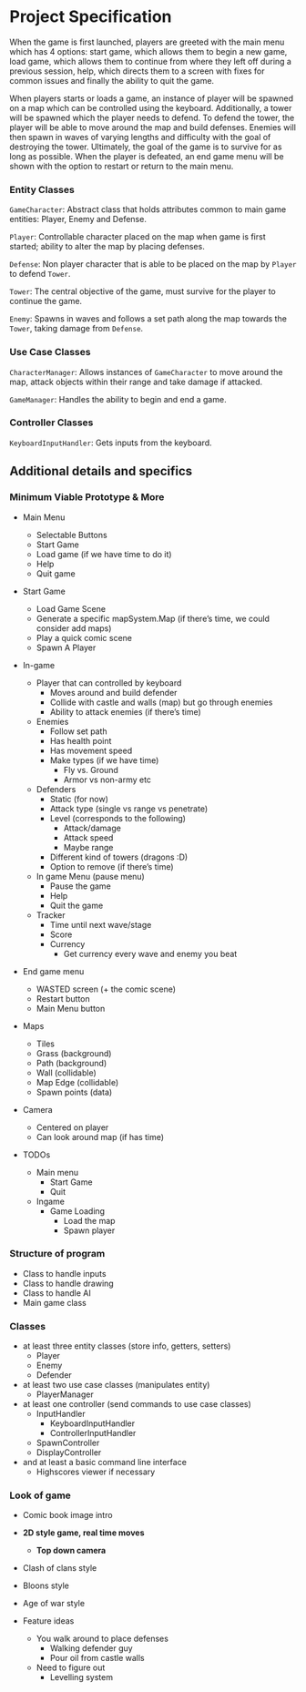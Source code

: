 # Project Specification

When the game is first launched, players are greeted with the main menu which has 4 options: 
start game, which allows them to begin a new game, load game, which allows them to continue
from where they left off during a previous session, help, which directs them to a screen with
fixes for common issues and finally the ability to quit the game. 

When players starts or loads a game, an instance of player will be spawned on a map which can be controlled 
using the keyboard. Additionally, a tower will be spawned which the player needs to defend.
To defend the tower, the player will be able to move around the map and build defenses. Enemies 
will then spawn in waves of varying lengths and difficulty with the goal of destroying the tower.
Ultimately, the goal of the game is to survive for as long as possible. When the player is defeated,
an end game menu will be shown with the option to restart or return to the main menu.

### Entity Classes

<code>GameCharacter</code>: Abstract class that holds attributes common to main game entities:
Player, Enemy and Defense.

<code>Player</code>: Controllable character placed on the map when game is first
started; ability to alter the map by placing defenses.

<code>Defense</code>: Non player character that is able to be placed on the map by 
<code>Player</code> to defend <code>Tower</code>.

<code>Tower</code>: The central objective of the game, must survive for the player to continue the
game.

<code>Enemy</code>: Spawns in waves and follows a set path along the map towards the <code>Tower</code>, 
taking damage from <code>Defense</code>.

### Use Case Classes

<code>CharacterManager</code>: Allows instances of <code>GameCharacter</code> to move around the map,
attack objects within their range and take damage if attacked.

<code>GameManager</code>: Handles the ability to begin and end a game.
### Controller Classes

<code>KeyboardInputHandler</code>: Gets inputs from the keyboard.

## Additional details and specifics

### Minimum Viable Prototype & More
* Main Menu
  * Selectable Buttons
  * Start Game
  * Load game (if we have time to do it)
  * Help
  * Quit game


* Start Game
  * Load Game Scene
  * Generate a specific mapSystem.Map (if there’s time, we could consider add maps)
  * Play a quick comic scene
  * Spawn A Player


* In-game
  * Player that can controlled by keyboard
    * Moves around and build defender
    * Collide with castle and walls (map) but go through enemies
    * Ability to attack enemies (if there’s time)
  * Enemies
    * Follow set path
    * Has health point
    * Has movement speed
    * Make types (if we have time)
      * Fly vs. Ground
      * Armor vs non-army etc
  * Defenders
    * Static (for now)
    * Attack type (single vs range vs penetrate)
    * Level (corresponds to the following)
      * Attack/damage
      * Attack speed
      * Maybe range
    * Different kind of towers (dragons :D)
    * Option to remove (if there’s time)
  * In game Menu (pause menu)
    * Pause the game
    * Help
    * Quit the game
  * Tracker
    * Time until next wave/stage
    * Score
    * Currency
      * Get currency every wave and enemy you beat


* End game menu
  * WASTED screen (+ the comic scene)
  * Restart button
  * Main Menu button

* Maps
  * Tiles
  * Grass (background)
  * Path (background)
  * Wall (collidable)
  * Map Edge (collidable)
  * Spawn points (data)


* Camera
  * Centered on player
  * Can look around map (if has time)

* TODOs
  * Main menu
    * Start Game
    * Quit
  * Ingame
    * Game Loading
      * Load the map
      * Spawn player


### Structure of program
* Class to handle inputs
* Class to handle drawing
* Class to handle AI
* Main game class



### Classes
* at least three entity classes (store info, getters, setters)
  * Player
  * Enemy
  * Defender
* at least two use case classes (manipulates entity)
  * PlayerManager
* at least one controller (send commands to use case classes)
  * InputHandler
    * KeyboardInputHandler
    * ControllerInputHandler
  * SpawnController
  * DisplayController
* and at least a basic command line interface
  * Highscores viewer if necessary


### Look of game
* Comic book image intro
* **2D style game, real time moves**
  * **Top down camera**
* Clash of clans style
* Bloons style
* Age of war style

* Feature ideas
  * You walk around to place defenses
    * Walking defender guy
    * Pour oil from castle walls
  * Need to figure out
    * Levelling system
